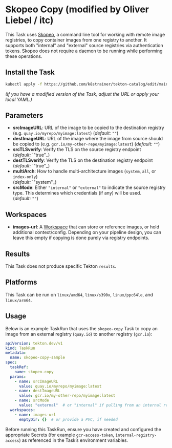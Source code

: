 # Skopeo Copy (modified by Oliver Liebel / itc)

This Task uses [Skopeo](https://github.com/containers/skopeo), a command line tool
for working with remote image registries, to copy container images from one
registry to another. It supports both "internal" and "external" source registries
via authentication tokens. Skopeo does not require a daemon to be running while
performing these operations.

## Install the Task

```bash
kubectl apply -f https://github.com/k8strainer/tekton-catalog/edit/main/task/skopeo-copy-mod/0.4/raw
```

*(If you have a modified version of the Task, adjust the URL or apply your local YAML.)*

## Parameters

- **srcImageURL**: URL of the image to be copied to the destination registry (e.g. `quay.io/myrepo/myimage:latest`)
  (_default:_ `""`)
- **destImageURL**: URL of the image where the image from source should be copied to (e.g. `gcr.io/my-other-repo/myimage:latest`)
  (_default:_ `""`)
- **srcTLSverify**: Verify the TLS on the source registry endpoint  
  (_default:_ `"true"_)
- **destTLSverify**: Verify the TLS on the destination registry endpoint  
  (_default:_ `"true"_)
- **multiArch**: How to handle multi-architecture images (`system`, `all`, or `index-only`)  
  (_default:_ `"system"_)
- **srcMode**: Either `"internal"` or `"external"` to indicate the source registry type. This determines which credentials (if any) will be used.  
  (_default:_ `""`)

## Workspaces

- **images-url**: A [Workspace](https://github.com/tektoncd/pipeline/blob/main/docs/workspaces.md) that can store or reference images, or hold additional context/config. Depending on your pipeline design, you can leave this empty if copying is done purely via registry endpoints.

## Results

This Task does not produce specific Tekton `results`.

## Platforms

This Task can be run on `linux/amd64`, `linux/s390x`, `linux/ppc64le`, and `linux/arm64`.

## Usage

Below is an example TaskRun that uses the `skopeo-copy` Task to copy an image from
an external registry (`quay.io`) to another registry (`gcr.io`):

```yaml
apiVersion: tekton.dev/v1
kind: TaskRun
metadata:
  name: skopeo-copy-sample
spec:
  taskRef:
    name: skopeo-copy
  params:
    - name: srcImageURL
      value: quay.io/myrepo/myimage:latest
    - name: destImageURL
      value: gcr.io/my-other-repo/myimage:latest
    - name: srcMode
      value: "external"  # or "internal" if pulling from an internal registry
  workspaces:
    - name: images-url
      emptyDir: {}  # or provide a PVC, if needed
```

Before running this TaskRun, ensure you have created and configured the appropriate
Secrets (for example `gcr-access-token`, `internal-registry-access`) as referenced
in the Task’s environment variables.
